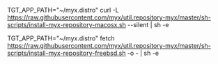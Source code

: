 

TGT_APP_PATH="~/myx.distro" curl -L https://raw.githubusercontent.com/myx/util.repository-myx/master/sh-scripts/install-myx-repository-macosx.sh --silent | sh -e


TGT_APP_PATH="~/myx.distro" fetch https://raw.githubusercontent.com/myx/util.repository-myx/master/sh-scripts/install-myx-repository-freebsd.sh -o - | sh -e

